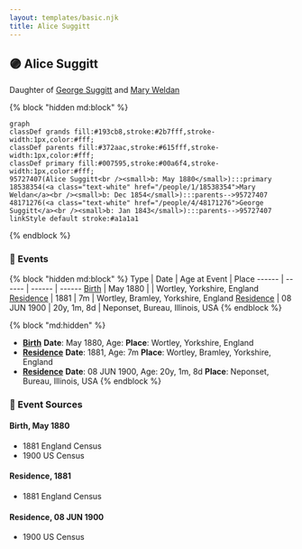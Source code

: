 ```yaml
---
layout: templates/basic.njk
title: Alice Suggitt
---
```

## 🟣 Alice Suggitt

Daughter of [George Suggitt](/people/4/48171276) and [Mary Weldan](/people/1/18538354)

{% block "hidden md:block" %}
```mermaid
graph
classDef grands fill:#193cb8,stroke:#2b7fff,stroke-width:1px,color:#fff;
classDef parents fill:#372aac,stroke:#615fff,stroke-width:1px,color:#fff;
classDef primary fill:#007595,stroke:#00a6f4,stroke-width:1px,color:#fff;
95727407(Alice Suggitt<br /><small>b: May 1880</small>):::primary
18538354(<a class="text-white" href="/people/1/18538354">Mary Weldan</a><br /><small>b: Dec 1854</small>):::parents-->95727407
48171276(<a class="text-white" href="/people/4/48171276">George Suggitt</a><br /><small>b: Jan 1843</small>):::parents-->95727407
linkStyle default stroke:#a1a1a1
```
{% endblock %}

### 📆 Events

{% block "hidden md:block" %}
Type | Date | Age at Event | Place
------ | ------ | ------ | ------
[Birth](#event-event-2) | May 1880 |  | Wortley, Yorkshire, England
[Residence](#event-event-0) | 1881 | 7m | Wortley, Bramley, Yorkshire, England
[Residence](#event-event-1) | 08 JUN 1900 | 20y, 1m, 8d | Neponset, Bureau, Illinois, USA
{% endblock %}

{% block "md:hidden" %}
- **[Birth](#event-event-2)**
**Date**: May 1880, Age:
**Place**: Wortley, Yorkshire, England
- **[Residence](#event-event-0)**
**Date**: 1881, Age: 7m
**Place**: Wortley, Bramley, Yorkshire, England
- **[Residence](#event-event-1)**
**Date**: 08 JUN 1900, Age: 20y, 1m, 8d
**Place**: Neponset, Bureau, Illinois, USA
{% endblock %}

### 📰 Event Sources

#### <a id="event-event-2"></a> Birth, May 1880
* 1881 England Census
* 1900 US Census

#### <a id="event-event-0"></a> Residence, 1881
* 1881 England Census

#### <a id="event-event-1"></a> Residence, 08 JUN 1900
* 1900 US Census